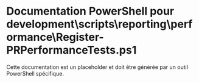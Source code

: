 # Documentation PowerShell pour development\scripts\reporting\performance\Register-PRPerformanceTests.ps1

Cette documentation est un placeholder et doit être générée par un outil PowerShell spécifique.
